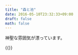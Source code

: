 ```yaml
---
title: "森と池"
date: 2016-05-10T23:32:33+09:00
draft: false
math: false
---
```


神聖な雰囲気が漂っています。

{{<fancybox text="森と池" src="DSC_0521.jpg">}}